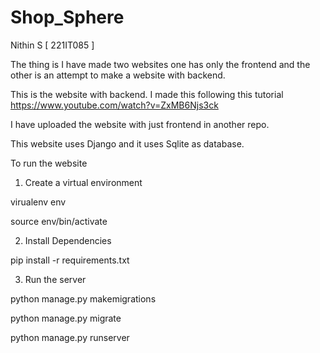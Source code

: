 # Shop_Sphere

Nithin S [ 221IT085 ]

The thing is I have made two websites one has only the frontend and the other is an attempt to make a website with backend.

This is the website with backend. I made this following this tutorial https://www.youtube.com/watch?v=ZxMB6Njs3ck

I have uploaded the website with just frontend in another repo.

This website uses Django and it uses Sqlite as database.



To run the website

1) Create a virtual environment

virualenv env

source env/bin/activate

2) Install Dependencies

pip install -r requirements.txt

3) Run the server

python manage.py makemigrations

python manage.py migrate

python manage.py runserver




